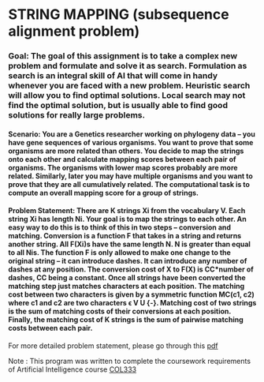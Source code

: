 # STRING MAPPING (subsequence alignment problem)

### Goal: The goal of this assignment is to take a complex new problem and formulate and solve it as search. Formulation as search is an integral skill of AI that will come in handy whenever you are faced with a new problem. Heuristic search will allow you to find optimal solutions. Local search may not find the optimal solution, but is usually able to find good solutions for really large problems.

#### Scenario: You are a Genetics researcher working on phylogeny data – you have gene sequences of various organisms. You want to prove that some organisms are more related than others. You decide to map the strings onto each other and calculate mapping scores between each pair of organisms. The organisms with lower map scores probably are more related. Similarly, later you may have multiple organisms and you want to prove that they are all cumulatively related. The computational task is to compute an overall mapping score for a group of strings.

#### Problem Statement: There are K strings Xi from the vocabulary V. Each string Xi has length Ni. Your goal is to map the strings to each other. An easy way to do this is to think of this in two steps – conversion and matching. Conversion is a function F that takes in a string and returns another string. All F(Xi)s have the same length N. N is greater than equal to all Nis. The function F is only allowed to make one change to the original string – it can introduce dashes. It can introduce any number of dashes at any position. The conversion cost of X to F(X) is CC*number of dashes, CC being a constant. Once all strings have been converted the matching step just matches characters at each position. The matching cost between two characters is given by a symmetric function MC(c1, c2) where c1 and c2 are two characters ϵ V U {-}. Matching cost of two strings is the sum of matching costs of their conversions at each position. Finally, the matching cost of K strings is the sum of pairwise matching costs between each pair.

For more detailed problem statement, please go through this [pdf](./A1.pdf)

Note : This program was written to complete the coursework requirements of Artificial Intelligence course [COL333](https://www.cse.iitd.ac.in/~mausam/courses/col333/autumn2023/)
